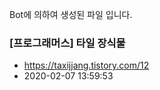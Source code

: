 Bot에 의하여 생성된 파일 입니다. 
### [프로그래머스] 타일 장식물 
- https://taxijjang.tistory.com/12 
- 2020-02-07 13:59:53 
